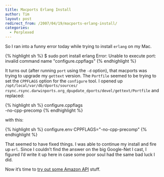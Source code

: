 ```yaml
---
title: Macports Erlang Install
author: Tim
layout: post
redirect_from: /2007/04/19/macports-erlang-install/
categories:
  - Perplexed
---
```

So I ran into a funny error today while trying to install `erlang` on my Mac.

{% highlight sh %}
$ sudo port install erlang
Error: Unable to execute port: invalid command name "configure.cppflags"
{% endhighlight %}

It turns out (after running `port` using the `-d` option), that macports was trying to upgrade my `gettext` version. The `Portfile` seemed to be trying to set the `CPPFLAGS` option for the `configure` tool. I opened up `/opt/local/var/db/dports/sources/ rsync.rsync.darwinports.org_dpupdate_dports/devel/gettext/Portfile` and replaced:

{% highlight sh %}
configure.cppflags \
    -no-cpp-precomp
{% endhighlight %}

with this:

{% highlight sh %}
configure.env   CPPFLAGS="-no-cpp-precomp"
{% endhighlight %}

That seemed to have fixed things. I was able to continue my install and fire up `erl`. Since I couldn&#8217;t find the answer on the big Google-Net I cast, I figured I&#8217;d write it up here in case some poor soul had the same bad luck I did.

Now it&#8217;s time to [try out some Amazon API][1] stuff.

 [1]: http://pragdave.pragprog.com/pragdave/2007/04/a_first_erlang_.html
